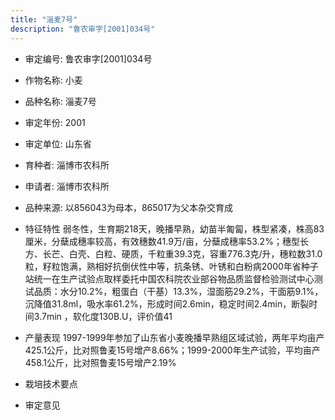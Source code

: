 ```yaml
---
title: "淄麦7号"
description: "鲁农审字[2001]034号"
---
```

* 审定编号:  鲁农审字[2001]034号

*  作物名称:  小麦

*  品种名称:  淄麦7号

*  审定年份:  2001

*  审定单位:  山东省

* 育种者:  淄博市农科所

*  申请者:  淄博市农科所

*  品种来源:  以856043为母本，865017为父本杂交育成

*  特征特性
弱冬性，生育期218天，晚播早熟，幼苗半匍匐，株型紧凑，株高83厘米，分蘖成穗率较高，有效穗数41.9万/亩，分蘖成穗率53.2%；穗型长方、长芒、白壳、白粒、硬质，千粒重39.3克，容重776.3克/升，穗粒数31.0粒，籽粒饱满，熟相好抗倒伏性中等，抗条锈、叶锈和白粉病2000年省种子站统一在生产试验点取样委托中国农科院农业部谷物品质监督检验测试中心测试品质：水分10.2%，粗蛋白（干基）13.3%，湿面筋29.2%，干面筋9.1%，沉降值31.8ml，吸水率61.2%，形成时间2.6min，稳定时间2.4min，断裂时间3.7min ，软化度130B.U，评价值41

*  产量表现
1997-1999年参加了山东省小麦晚播早熟组区域试验，两年平均亩产425.1公斤，比对照鲁麦15号增产8.66%；1999-2000年生产试验，平均亩产458.1公斤，比对照鲁麦15号增产2.19%

*  栽培技术要点


*  审定意见

